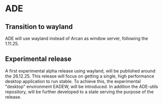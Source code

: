 # ADE 

## Transition to wayland
ADE will use wayland instead of Arcan as window server, following the 1.11.25.

## Experimental release
A first experimental alpha release using wayland, will be published around the 26.12.25. This release will focus on getting a single, high performance desktop application to run stable. To achieve this, the experimental "desktop" environment EADEW, will be introduced. In addition the ADE-utils repository, will be further developed to a state serving the purpose of the release.